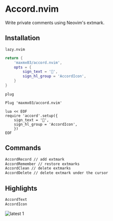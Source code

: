# Accord.nvim

Write private comments using Neovim's extmark.

## Installation

`lazy.nvim`

```lua
return {
    'maxmx03/accord.nvim',
    opts = {
        sign_text = '',
        sign_hl_group = 'AccordIcon',
    }
}
```

`plug`

```vim
Plug 'maxmx03/accord.nvim'

lua << EOF
require 'accord'.setup({
    sign_text = '',
    sign_hl_group = 'AccordIcon',
    })
EOF
```

## Commands

```txt
AccordRecord // add extmark
AccordRemember // restore extmarks
AccordClean // delete extmarks
AccordDelete // delete extmark under the cursor
```

## Highlights

```txt
AccordText
AccordIcon
```

![latest 1](https://github.com/user-attachments/assets/16326d5c-e078-4be1-8035-84de44706739)
